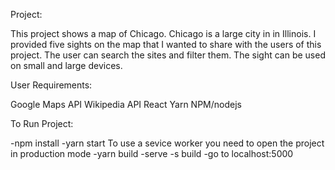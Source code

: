 Project:

This project shows a map of Chicago.  Chicago is a large city in in Illinois.  I provided five sights on the map that I wanted to share with the users of this project.  The user can search the sites and filter them.  The sight can be used on small and large devices.


User Requirements:

Google Maps API
Wikipedia API
React
Yarn
NPM/nodejs


To Run Project:

-npm install
-yarn start
To use a sevice worker you need to open the project in production mode
-yarn build
-serve -s build
-go to localhost:5000

